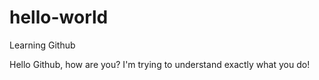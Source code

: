# hello-world
Learning Github

Hello Github, how are you? I'm trying to understand exactly what you do!

